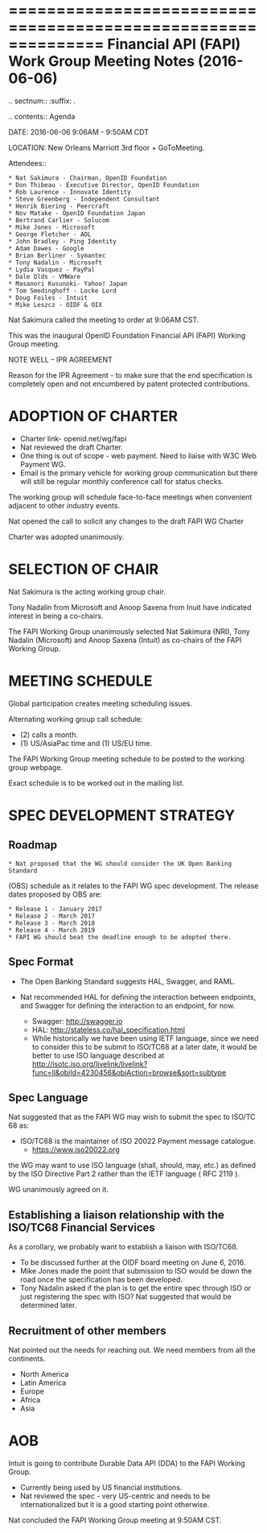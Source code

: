 ==============================================================
Financial API (FAPI) Work Group Meeting Notes (2016-06-06)
==============================================================

.. sectnum::
   :suffix: .

.. contents:: Agenda

DATE: 2016-06-06 9:06AM - 9:50AM CDT 

LOCATION: New Orleans Marriott 3rd floor + GoToMeeting. 

Attendees:: 

 	* Nat Sakimura - Chairman, OpenID Foundation
 	* Don Thibeau - Executive Director, OpenID Foundation
 	* Rob Laurence - Innovate Identity
 	* Steve Greenberg - Independent Consultant
 	* Henrik Biering - Peercraft
 	* Nov Matake - OpenID Foundation Japan
 	* Bertrand Carlier - Solucom
 	* Mike Jones - Microsoft
 	* George Fletcher - AOL
 	* John Bradley - Ping Identity
 	* Adam Dawes - Google
 	* Brian Berliner - Symantec
 	* Tony Nadalin - Microsoft
 	* Lydia Vasquez - PayPal
 	* Dale Olds - VMWare
 	* Masanori Kusunoki- Yahoo! Japan
 	* Tom Smedinghoff - Locke Lord
 	* Doug Foiles - Intuit
 	* Mike Leszcz - OIDF & OIX


Nat Sakimura called the meeting to order at 9:06AM CST. 

This was the inaugural OpenID Foundation Financial API (FAPI) Working
Group meeting. 

NOTE WELL – IPR AGREEMENT

Reason for the IPR Agreement - to make sure that the end specification
is completely open and not encumbered by patent protected contributions.


ADOPTION OF CHARTER
=========================
* Charter link- openid.net/wg/fapi
* Nat reviewed the draft Charter.
* One thing is out of scope - web payment. Need to liaise with W3C Web Payment WG.
* Email is the primary vehicle for working group communication but
  there will still be regular monthly conference call for status checks.

The working group will schedule face-to-face meetings when convenient
adjacent to other industry events.

Nat opened the call to solicit any changes to the draft FAPI WG
Charter

Charter was adopted unanimously. 

SELECTION OF CHAIR
=====================
Nat Sakimura is the acting working group chair. 

Tony Nadalin from Microsoft and Anoop Saxena from Inuit have indicated
interest in being a co-chairs. 

The FAPI Working Group unanimously selected Nat Sakimura (NRI), Tony
Nadalin (Microsoft) and Anoop Saxena (Intuit) as co-chairs of the FAPI
Working Group. 

MEETING SCHEDULE
=====================
Global participation creates meeting scheduling issues. 

Alternating working group call schedule: 

* (2) calls a month.
* (1) US/AsiaPac time and (1) US/EU time.

The FAPI Working Group meeting schedule to be posted to the working
group webpage. 

Exact schedule is to be worked out in the mailing list. 

SPEC DEVELOPMENT STRATEGY
==============================

Roadmap
------------

	* Nat proposed that the WG should consider the UK Open Banking Standard
(OBS) schedule as it relates to the FAPI WG spec development. The
release dates proposed by OBS are: 

 	* Release 1 - January 2017
 	* Release 2 - March 2017
 	* Release 3 - March 2018
 	* Release 4 - March 2019
 	* FAPI WG should beat the deadline enough to be adopted there.

Spec Format
-----------------
* The Open Banking Standard suggests HAL, Swagger, and RAML.

* Nat recommended HAL for defining the interaction between endpoints,
  and Swagger for defining the interaction to an endpoint, for now. 
    * Swagger: http://swagger.io 
    * HAL: http://stateless.co/hal_specification.html 
    * While historically we have been using IETF language, since we need
      to consider this to be submit to ISO/TC68 at a later date, it would be
      better to use ISO language described at http://isotc.iso.org/livelink/livelink?func=ll&objId=4230456&objAction=browse&sort=subtype

Spec Language
------------------

Nat suggested that as the FAPI WG may wish to submit the spec to ISO/TC 68 as: 

* ISO/TC68 is the maintainer of ISO 20022 Payment message catalogue.
 	* https://www.iso20022.org 

the WG may want to use ISO language (shall, should, may, etc.) 
as defined by the ISO Directive Part 2 
rather than the IETF language ( RFC 2119 ). 

WG unanimously agreed on it. 

Establishing a liaison relationship with the ISO/TC68 Financial Services
----------------------------------------------------------------------------
As a corollary, we probably want to establish a liaison with ISO/TC68. 

* To be discussed further at the OIDF board meeting on June 6, 2016.
* Mike Jones made the point that submission to ISO would be down the
  road once the specification has been developed.
* Tony Nadalin asked if the plan is to get the entire spec through ISO
  or just registering the spec with ISO? Nat suggested that would be
  determined later.

Recruitment of other members
-------------------------------
Nat pointed out the needs for reaching out. 
We need members from all the continents. 

* North America
* Latin America
* Europe
* Africa
* Asia


AOB
=====
Intuit is going to contribute Durable Data API (DDA) to the FAPI Working
Group. 

 * Currently being used by US financial institutions.
 * Nat reviewed the spec - very US-centric and needs to be
   internationalized but it is a good starting point otherwise.

Nat concluded the FAPI Working Group meeting at 9:50AM CST. 
